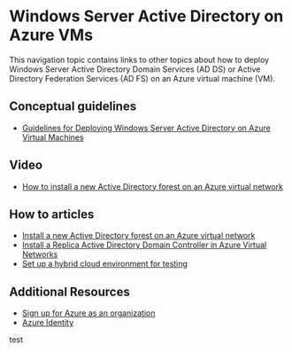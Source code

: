 <properties 
	pageTitle="Windows Server Active Directory on Azure VMs" 
	description="You can run Windows Server Active Directory Domain Services (AD DS) or Active Directory Federation Services (AD FS) on Azure virtual machines." 
	services="active-directory" 
	documentationCenter="" 
	authors="markusvi" 
	manager="terrylan" 
	editor="LisaToft"
	tags="azure-classic-portal"/>

<tags 
	ms.service="active-directory" 
	ms.workload="identity" 
	ms.tgt_pltfrm="na" 
	ms.devlang="na" 
	ms.topic="article" 
	ms.date="07/23/2015" 
	ms.author="markusvi"/>


# Windows Server Active Directory on Azure VMs


This navigation topic contains links to other topics about how to deploy Windows Server Active Directory Domain Services (AD DS) or Active Directory Federation Services (AD FS) on an Azure virtual machine (VM). 

## Conceptual guidelines

- [Guidelines for Deploying Windows Server Active Directory on Azure Virtual Machines](https://msdn.microsoft.com/library/azure/jj156090.aspx) 

## Video

- [How to install a new Active Directory forest on an Azure virtual network](http://channel9.msdn.com/Series/Microsoft-Azure-Tutorials/How-to-install-a-new-Active-Directory-forest-on-an-Azure-virtual-network)

## How to articles

- [Install a new Active Directory forest on an Azure virtual network](active-directory-new-forest-virtual-machine.md)
- [Install a Replica Active Directory Domain Controller in Azure Virtual Networks](../virtual-networks-install-replica-active-directory-domain-controller.md) 
- [Set up a hybrid cloud environment for testing](../virtual-networks-setup-hybrid-cloud-environment-testing.md)


## Additional Resources

- [Sign up for Azure as an organization](sign-up-organization.md)
- [Azure Identity](fundamentals-identity.md)




 

test

